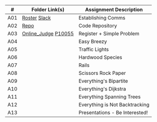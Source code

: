 | # | Folder Link(s) | Assignment Description |
|---|-------------|------------------------|
| A01 | [Roster](https://docs.google.com/spreadsheets/d/1Ul2tjl74iJoQRd6qQ6leq0M5kmy-lEUSc5PQD91JK6c/edit?usp=sharing) [Slack](https://join.slack.com/t/griffin-courses/shared_invite/zt-cw6fonr5-_CTN1kbgP3UaL9kRAzUICw) | Establishing Comms |
| A02 | [Repo](https://github.com/Thorseph/4883-Prog-Tech) | Code Repository |
| A03 | [Online_Judge](link) [P10055](link) | Register + Simple Problem |
| A04 | []() | Easy Breezy |
| A05 | []() | Traffic Lights |
| A06 | []() | Hardwood Species |
| A07 | []() | Rails |
| A08 | []() | Scissors Rock Paper |
| A09 | []() | Everything's Bipartite |
| A10 | []() | Everything's Dijkstra |
| A11 | []() | Everything Spanning Trees |
| A12 | []() | Everything is Not Backtracking |
| A13 | []() | Presentations - Be Interested! |
